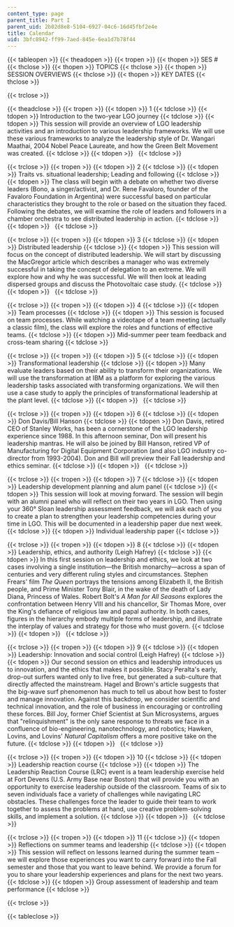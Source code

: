 ```yaml
---
content_type: page
parent_title: Part I
parent_uid: 2b02d8e8-5104-6927-04c6-16d45fbf2e4e
title: Calendar
uid: 3bfc8942-ff99-7aed-845e-6ea1d7b78f44
---
```


{{< tableopen >}}
{{< theadopen >}}
{{< tropen >}}
{{< thopen >}}
SES #
{{< thclose >}}
{{< thopen >}}
TOPICS
{{< thclose >}}
{{< thopen >}}
SESSION OVERVIEWS
{{< thclose >}}
{{< thopen >}}
KEY DATES
{{< thclose >}}

{{< trclose >}}

{{< theadclose >}}
{{< tropen >}}
{{< tdopen >}}
1
{{< tdclose >}}
{{< tdopen >}}
Introduction to the two-year LGO journey
{{< tdclose >}}
{{< tdopen >}}
This session will provide an overview of LGO leadership activities and an introduction to various leadership frameworks. We will use these various frameworks to analyze the leadership style of Dr. Wangari Maathai, 2004 Nobel Peace Laureate, and how the Green Belt Movement was created.
{{< tdclose >}}
{{< tdopen >}}
 
{{< tdclose >}}

{{< trclose >}}
{{< tropen >}}
{{< tdopen >}}
2
{{< tdclose >}}
{{< tdopen >}}
Traits vs. situational leadership; Leading and following
{{< tdclose >}}
{{< tdopen >}}
The class will begin with a debate on whether two diverse leaders (Bono, a singer/activist, and Dr. Rene Favaloro, founder of the Favaloro Foundation in Argentina) were successful based on particular characteristics they brought to the role or based on the situation they faced. Following the debates, we will examine the role of leaders and followers in a chamber orchestra to see distributed leadership in action.
{{< tdclose >}}
{{< tdopen >}}
 
{{< tdclose >}}

{{< trclose >}}
{{< tropen >}}
{{< tdopen >}}
3
{{< tdclose >}}
{{< tdopen >}}
Distributed leadership
{{< tdclose >}}
{{< tdopen >}}
This session will focus on the concept of distributed leadership. We will start by discussing the MacGregor article which describes a manager who was extremely successful in taking the concept of delegation to an extreme. We will explore how and why he was successful. We will then look at leading dispersed groups and discuss the Photovoltaic case study.
{{< tdclose >}}
{{< tdopen >}}
 
{{< tdclose >}}

{{< trclose >}}
{{< tropen >}}
{{< tdopen >}}
4
{{< tdclose >}}
{{< tdopen >}}
Team processes
{{< tdclose >}}
{{< tdopen >}}
This session is focused on team processes. While watching a videotape of a team meeting (actually a classic film), the class will explore the roles and functions of effective teams.
{{< tdclose >}}
{{< tdopen >}}
Mid-summer peer team feedback and cross-team sharing
{{< tdclose >}}

{{< trclose >}}
{{< tropen >}}
{{< tdopen >}}
5
{{< tdclose >}}
{{< tdopen >}}
Transformational leadership
{{< tdclose >}}
{{< tdopen >}}
Many evaluate leaders based on their ability to transform their organizations. We will use the transformation at IBM as a platform for exploring the various leadership tasks associated with transforming organizations. We will then use a case study to apply the principles of transformational leadership at the plant level.
{{< tdclose >}}
{{< tdopen >}}
 
{{< tdclose >}}

{{< trclose >}}
{{< tropen >}}
{{< tdopen >}}
6
{{< tdclose >}}
{{< tdopen >}}
Don Davis/Bill Hanson
{{< tdclose >}}
{{< tdopen >}}
Don Davis, retired CEO of Stanley Works, has been a cornerstone of the LGO leadership experience since 1988. In this afternoon seminar, Don will present his leadership mantras. He will also be joined by Bill Hanson, retired VP of Manufacturing for Digital Equipment Corporation (and also LGO industry co-director from 1993-2004). Don and Bill will preview their Fall leadership and ethics seminar.
{{< tdclose >}}
{{< tdopen >}}
 
{{< tdclose >}}

{{< trclose >}}
{{< tropen >}}
{{< tdopen >}}
7
{{< tdclose >}}
{{< tdopen >}}
Leadership development planning and alum panel
{{< tdclose >}}
{{< tdopen >}}
This session will look at moving forward. The session will begin with an alumni panel who will reflect on their two years in LGO. Then using your 360° Sloan leadership assessment feedback, we will ask each of you to create a plan to strengthen your leadership competencies during your time in LGO. This will be documented in a leadership paper due next week.
{{< tdclose >}}
{{< tdopen >}}
Individual leadership paper
{{< tdclose >}}

{{< trclose >}}
{{< tropen >}}
{{< tdopen >}}
8
{{< tdclose >}}
{{< tdopen >}}
Leadership, ethics, and authority (Leigh Hafrey)
{{< tdclose >}}
{{< tdopen >}}
In this first session on leadership and ethics, we look at two cases involving a single institution—the British monarchy—across a span of centuries and very different ruling styles and circumstances. Stephen Frears' film _The Queen_ portrays the tensions among Elizabeth II, the British people, and Prime Minister Tony Blair, in the wake of the death of Lady Diana, Princess of Wales. Robert Bolt's _A Man for All Seasons_ explores the confrontation between Henry VIII and his chancellor, Sir Thomas More, over the King's defiance of religious law and papal authority. In both cases, figures in the hierarchy embody multiple forms of leadership, and illustrate the interplay of values and strategy for those who must govern.
{{< tdclose >}}
{{< tdopen >}}
 
{{< tdclose >}}

{{< trclose >}}
{{< tropen >}}
{{< tdopen >}}
9
{{< tdclose >}}
{{< tdopen >}}
Leadership: Innovation and social control (Leigh Hafrey)
{{< tdclose >}}
{{< tdopen >}}
Our second session on ethics and leadership introduces us to innovation, and the ethics that makes it possible. Stacy Peralta's early, drop-out surfers wanted only to live free, but generated a sub-culture that directly affected the mainstream. Hagel and Brown's article suggests that the big-wave surf phenomenon has much to tell us about how best to foster and manage innovation. Against this backdrop, we consider scientific and technical innovation, and the role of business in encouraging or controlling these forces. Bill Joy, former Chief Scientist at Sun Microsystems, argues that "relinquishment" is the only sane response to threats we face in a confluence of bio-engineering, nanotechnology, and robotics; Hawken, Lovins, and Lovins' _Natural Capitalism_ offers a more positive take on the future.
{{< tdclose >}}
{{< tdopen >}}
 
{{< tdclose >}}

{{< trclose >}}
{{< tropen >}}
{{< tdopen >}}
10
{{< tdclose >}}
{{< tdopen >}}
Leadership reaction course
{{< tdclose >}}
{{< tdopen >}}
The Leadership Reaction Course (LRC) event is a team leadership exercise held at Fort Devens (U.S. Army Base near Boston) that will provide you with an opportunity to exercise leadership outside of the classroom. Teams of six to seven individuals face a variety of challenges while navigating LRC obstacles. These challenges force the leader to guide their team to work together to assess the problems at hand, use creative problem-solving skills, and implement a solution.
{{< tdclose >}}
{{< tdopen >}}
 
{{< tdclose >}}

{{< trclose >}}
{{< tropen >}}
{{< tdopen >}}
11
{{< tdclose >}}
{{< tdopen >}}
Reflections on summer teams and leadership
{{< tdclose >}}
{{< tdopen >}}
This session will reflect on lessons learned during the summer team – we will explore those experiences you want to carry forward into the Fall semester and those that you want to leave behind. We provide a forum for you to share your leadership experiences and plans for the next two years.
{{< tdclose >}}
{{< tdopen >}}
Group assessment of leadership and team performance
{{< tdclose >}}

{{< trclose >}}

{{< tableclose >}}
